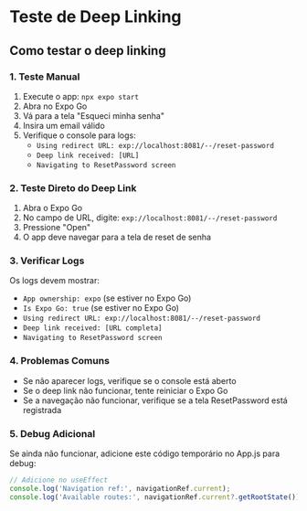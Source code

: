 # Teste de Deep Linking

## Como testar o deep linking

### 1. Teste Manual
1. Execute o app: `npx expo start`
2. Abra no Expo Go
3. Vá para a tela "Esqueci minha senha"
4. Insira um email válido
5. Verifique o console para logs:
   - `Using redirect URL: exp://localhost:8081/--/reset-password`
   - `Deep link received: [URL]`
   - `Navigating to ResetPassword screen`

### 2. Teste Direto do Deep Link
1. Abra o Expo Go
2. No campo de URL, digite: `exp://localhost:8081/--/reset-password`
3. Pressione "Open"
4. O app deve navegar para a tela de reset de senha

### 3. Verificar Logs
Os logs devem mostrar:
- `App ownership: expo` (se estiver no Expo Go)
- `Is Expo Go: true` (se estiver no Expo Go)
- `Using redirect URL: exp://localhost:8081/--/reset-password`
- `Deep link received: [URL completa]`
- `Navigating to ResetPassword screen`

### 4. Problemas Comuns
- Se não aparecer logs, verifique se o console está aberto
- Se o deep link não funcionar, tente reiniciar o Expo Go
- Se a navegação não funcionar, verifique se a tela ResetPassword está registrada

### 5. Debug Adicional
Se ainda não funcionar, adicione este código temporário no App.js para debug:

```javascript
// Adicione no useEffect
console.log('Navigation ref:', navigationRef.current);
console.log('Available routes:', navigationRef.current?.getRootState());
```


